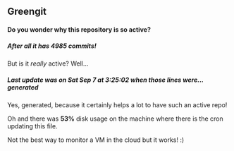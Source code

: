 ## Greengit

#### Do you wonder why this repository is so active?

##### After all it has 4985 commits!

But is it *really* active? Well...

##### Last update was on Sat Sep 7 at 3:25:02 when those lines were... generated

Yes, generated, because it certainly helps a lot to have such an active repo!

Oh and there was **53%** disk usage on the machine
where there is the cron updating this file.

Not the best way to monitor a VM in the cloud but it works! :)
